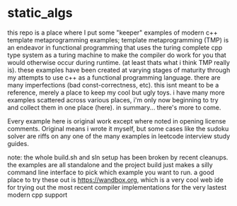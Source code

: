 # static_algs

this repo is a place where I put some "keeper" examples of modern c++ template metaprogramming examples; template metaprogramming (TMP) is an endeavor in functional programming that uses the turing complete cpp type system as a turing machine to make the compiler do work for you that would otherwise occur during runtime. (at least thats what i think TMP really is). these examples have been created at varying stages of maturity through my attempts to use c++ as a functional programming language. there are many imperfections (bad const-correctness, etc). this isnt meant to be a reference, merely a place to keep my cool but ugly toys. i have many more examples scattered across various places, i'm only now beginning to try and collect them in one place (here). in summary... there's more to come.

Every example here is original work except where noted in opening license comments. Original means i wrote it myself, but some cases like the sudoku solver are riffs on any one of the many examples in leetcode interview study guides. 

note: the whole build.sh and sln setup has been broken by recent cleanups. the examples are all standalone and the project build just makes a silly command line interface to pick which example you want to run. a good place to try these out is https://wandbox.org, which is a very cool web ide for trying out the most recent compiler implementations for the very lastest modern cpp support
